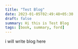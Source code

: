 ```yaml
---
title: "Test Blog"
date: 2023-01-05T02:49:48+05:30
draft: false
summary: Hi this is Test Blog
tags: [book, summary, ford]
---
```


i will write blog here

